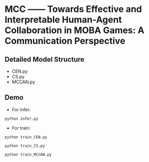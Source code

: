 # MCC —— Towards Effective and Interpretable Human-Agent Collaboration in MOBA Games: A Communication Perspective

## Detailed Model Structure
- CEN.py
- CS.py
- MCCAN.py

## Demo
- For infer:

``` python infer.py ```

- For train:

``` python train_CEN.py ```

``` python train_CS.py ```

``` python train_MCCAN.py ```
